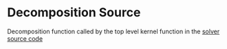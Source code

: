 # Decomposition Source
Decomposition function called by the top level kernel function in the [solver source code](../LinearSolver/gelinearsolver.hpp)